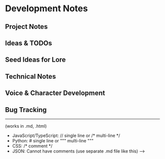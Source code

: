 # Development Notes

<!-- This is a comment in Markdown - won't be visible when rendered -->

## Project Notes
<!-- Add your development notes below -->

## Ideas & TODOs
<!-- 
Multi-line comment example:
- This won't show up in rendered view
- Great for temporary thoughts
- Can include code snippets safely
-->

## Seed Ideas for Lore
<!-- 
Place potential lore seeds here:
- Cousin Tony got busted selling fake parmesan again
- The Marinelli family opened a competing streaming setup
- Aunt Francesca's restaurant failed another health inspection
-->

## Technical Notes
<!-- 
Code examples and snippets can go here safely:
```javascript
// This code won't execute because it's in a comment block
console.log("This is just documentation");
```
-->

## Voice & Character Development
<!-- Add character notes and voice development ideas -->

## Bug Tracking
<!-- Track issues and fixes -->

---
<!-- 
COMMENTING GUIDE:
- HTML comments: <!-- comment here --> (works in .md, .html)
- JavaScript/TypeScript: // single line or /* multi-line */  
- Python: # single line or """ multi-line """
- CSS: /* comment */
- JSON: Cannot have comments (use separate .md file like this)
-->
